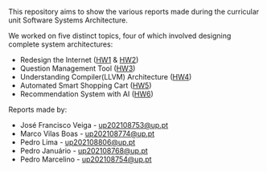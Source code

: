 This repository aims to show the various reports made during the curricular unit Software Systems Architecture.

We worked on five distinct topics, four of which involved designing complete system architectures:
- Redesign the Internet ([HW1](<HW1 - Design the Internet.pdf>) & [HW2](<HW2 - Design the Internet Part 2.pdf>))
- Question Management Tool ([HW3](<HW3 - Questions Management Tool.pdf>))
- Understanding Compiler(LLVM) Architecture ([HW4](<HW4 - Understand Someone LLVM Architecture.pdf>))
- Automated Smart Shopping Cart ([HW5](<HW5 - Automated Smart Shopping Cart.pdf>))
- Recommendation System with AI ([HW6](<HW6 - AI Patterns for Recommendation Systems.pdf>))

Reports made by:
- José Francisco Veiga - up202108753@up.pt 
- Marco Vilas Boas - up202108774@up.pt 
- Pedro Lima - up202108806@up.pt 
- Pedro Januário - up202108768@up.pt 
- Pedro Marcelino - up202108754@up.pt
